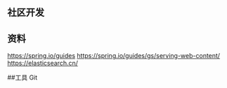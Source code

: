 ##  社区开发

## 资料
https://spring.io/guides
https://spring.io/guides/gs/serving-web-content/
https://elasticsearch.cn/

##工具
Git
 